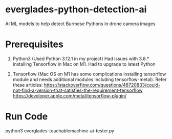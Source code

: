 # everglades-python-detection-ai
AI ML models to help detect Burmese Pythons in drone camera images

# Prerequisites
1. Python3 (Used Python 3.12.1 in my project)
   Had issues with 3.8.* installing Tensorflow in Mac on M1. Had to upgrade to latest Python
   
2. Tensorflow (Mac OS on M1 has some complications installing tensorflow module and needs additional modules including tensorflow-metal). Refer these articles:
   https://stackoverflow.com/questions/48720833/could-not-find-a-version-that-satisfies-the-requirement-tensorflow
   https://developer.apple.com/metal/tensorflow-plugin/
   
# Run Code
python3 everglades-teachablemachine-ai-tester.py
